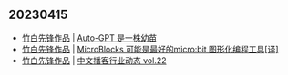 ## 20230415
- [竹白先锋作品](https://www.zhubai.wiki/) | [Auto-GPT 是一株幼苗](https://open.zhubai.wiki/a/l/t/z/pl/lifeplayer/2259038331792859136)
- [竹白先锋作品](https://www.zhubai.wiki/) | [MicroBlocks 可能是最好的micro:bit 图形化编程工具[译]](https://open.zhubai.wiki/a/l/t/z/pl/microblocks/2259021267775131648)
- [竹白先锋作品](https://www.zhubai.wiki/) | [中文播客行业动态 vol.22](https://open.zhubai.wiki/a/l/t/z/pl/podpress/2258949848185831424)

